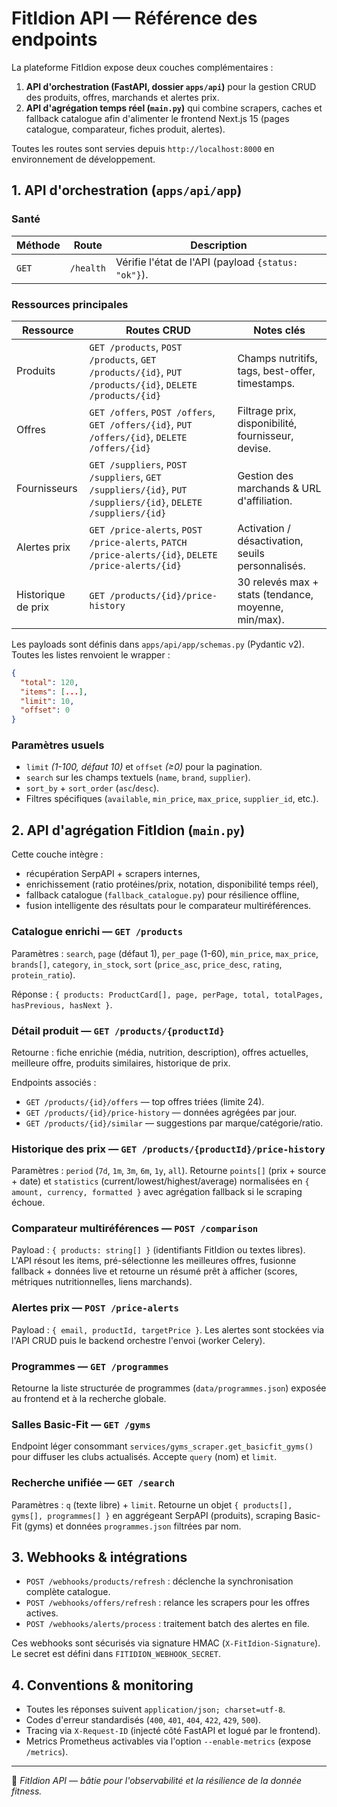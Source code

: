 # FitIdion API — Référence des endpoints

La plateforme FitIdion expose deux couches complémentaires :

1. **API d'orchestration (FastAPI, dossier `apps/api`)** pour la gestion CRUD des produits,
   offres, marchands et alertes prix.
2. **API d'agrégation temps réel (`main.py`)** qui combine scrapers, caches et fallback catalogue
   afin d'alimenter le frontend Next.js 15 (pages catalogue, comparateur, fiches produit, alertes).

Toutes les routes sont servies depuis `http://localhost:8000` en environnement de développement.

## 1. API d'orchestration (`apps/api/app`)

### Santé

| Méthode | Route     | Description                              |
|---------|-----------|------------------------------------------|
| `GET`   | `/health` | Vérifie l'état de l'API (payload `{status: "ok"}`). |

### Ressources principales

| Ressource  | Routes CRUD                                                                                             | Notes clés                                            |
|------------|---------------------------------------------------------------------------------------------------------|-------------------------------------------------------|
| Produits   | `GET /products`, `POST /products`, `GET /products/{id}`, `PUT /products/{id}`, `DELETE /products/{id}`  | Champs nutritifs, tags, best-offer, timestamps.       |
| Offres     | `GET /offers`, `POST /offers`, `GET /offers/{id}`, `PUT /offers/{id}`, `DELETE /offers/{id}`            | Filtrage prix, disponibilité, fournisseur, devise.    |
| Fournisseurs | `GET /suppliers`, `POST /suppliers`, `GET /suppliers/{id}`, `PUT /suppliers/{id}`, `DELETE /suppliers/{id}` | Gestion des marchands & URL d'affiliation.           |
| Alertes prix | `GET /price-alerts`, `POST /price-alerts`, `PATCH /price-alerts/{id}`, `DELETE /price-alerts/{id}`     | Activation / désactivation, seuils personnalisés.     |
| Historique de prix | `GET /products/{id}/price-history`                                                               | 30 relevés max + stats (tendance, moyenne, min/max).  |

Les payloads sont définis dans `apps/api/app/schemas.py` (Pydantic v2). Toutes les listes renvoient
le wrapper :

```json
{
  "total": 120,
  "items": [...],
  "limit": 10,
  "offset": 0
}
```

### Paramètres usuels

- `limit` *(1-100, défaut 10)* et `offset` *(≥0)* pour la pagination.
- `search` sur les champs textuels (`name`, `brand`, `supplier`).
- `sort_by` + `sort_order` (`asc`/`desc`).
- Filtres spécifiques (`available`, `min_price`, `max_price`, `supplier_id`, etc.).

## 2. API d'agrégation FitIdion (`main.py`)

Cette couche intègre :

- récupération SerpAPI + scrapers internes,
- enrichissement (ratio protéines/prix, notation, disponibilité temps réel),
- fallback catalogue (`fallback_catalogue.py`) pour résilience offline,
- fusion intelligente des résultats pour le comparateur multiréférences.

### Catalogue enrichi — `GET /products`

Paramètres : `search`, `page` (défaut 1), `per_page` (1-60), `min_price`, `max_price`, `brands[]`,
`category`, `in_stock`, `sort` (`price_asc`, `price_desc`, `rating`, `protein_ratio`).

Réponse : `{ products: ProductCard[], page, perPage, total, totalPages, hasPrevious, hasNext }`.

### Détail produit — `GET /products/{productId}`

Retourne : fiche enrichie (média, nutrition, description), offres actuelles, meilleure offre,
produits similaires, historique de prix.

Endpoints associés :

- `GET /products/{id}/offers` — top offres triées (limite 24).
- `GET /products/{id}/price-history` — données agrégées par jour.
- `GET /products/{id}/similar` — suggestions par marque/catégorie/ratio.

### Historique des prix — `GET /products/{productId}/price-history`

Paramètres : `period` (`7d`, `1m`, `3m`, `6m`, `1y`, `all`). Retourne `points[]` (prix + source + date)
et `statistics` (current/lowest/highest/average) normalisées en `{ amount, currency, formatted }` avec
agrégation fallback si le scraping échoue.

### Comparateur multiréférences — `POST /comparison`

Payload : `{ products: string[] }` (identifiants FitIdion ou textes libres). L'API résout les items,
pré-sélectionne les meilleures offres, fusionne fallback + données live et retourne un résumé
prêt à afficher (scores, métriques nutritionnelles, liens marchands).

### Alertes prix — `POST /price-alerts`

Payload : `{ email, productId, targetPrice }`. Les alertes sont stockées via l'API CRUD puis le
backend orchestre l'envoi (worker Celery).

### Programmes — `GET /programmes`

Retourne la liste structurée de programmes (`data/programmes.json`) exposée au frontend et à la recherche
globale.

### Salles Basic-Fit — `GET /gyms`

Endpoint léger consommant `services/gyms_scraper.get_basicfit_gyms()` pour diffuser les clubs actualisés.
Accepte `query` (nom) et `limit`.

### Recherche unifiée — `GET /search`

Paramètres : `q` (texte libre) + `limit`. Retourne un objet `{ products[], gyms[], programmes[] }` en
aggrégeant SerpAPI (produits), scraping Basic-Fit (gyms) et données `programmes.json` filtrées par nom.

## 3. Webhooks & intégrations

- `POST /webhooks/products/refresh` : déclenche la synchronisation complète catalogue.
- `POST /webhooks/offers/refresh` : relance les scrapers pour les offres actives.
- `POST /webhooks/alerts/process` : traitement batch des alertes en file.

Ces webhooks sont sécurisés via signature HMAC (`X-FitIdion-Signature`). Le secret est défini dans
`FITIDION_WEBHOOK_SECRET`.

## 4. Conventions & monitoring

- Toutes les réponses suivent `application/json; charset=utf-8`.
- Codes d'erreur standardisés (`400`, `401`, `404`, `422`, `429`, `500`).
- Tracing via `X-Request-ID` (injecté côté FastAPI et logué par le frontend).
- Metrics Prometheus activables via l'option `--enable-metrics` (expose `/metrics`).

---

📡 *FitIdion API — bâtie pour l'observabilité et la résilience de la donnée fitness.*
